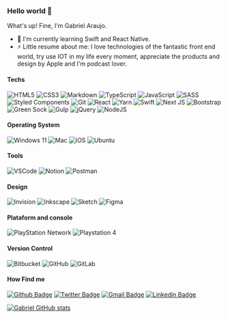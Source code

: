 ### Hello world 👋

What's up! Fine, I'm Gabriel Araujo.

- 🌱 I'm currently learning Swift and React Native.
- ⚡ Little resume about me: I love technologies of the fantastic front end world, try use IOT in my life every moment, appreciate the products and design by Apple and I'm podcast lover.

#### Techs
![HTML5](https://img.shields.io/badge/-HTML5-E34F26?style=for-the-badge&logo=html5&logoColor=white)
![CSS3](https://img.shields.io/badge/-CSS3-549FDE?style=for-the-badge&logo=css3&logoColor=white)
![Markdown](https://img.shields.io/badge/markdown-%23000000.svg?style=for-the-badge&logo=markdown&logoColor=white)
![TypeScript](https://img.shields.io/badge/typescript-%23007ACC.svg?style=for-the-badge&logo=typescript&logoColor=white)
![JavaScript](https://img.shields.io/badge/-JavaScript-F7B93E?style=for-the-badge&logo=javascript&logoColor=fff)
![SASS](https://img.shields.io/badge/SASS-hotpink.svg?style=for-the-badge&logo=SASS&logoColor=white)
![Styled Components](https://img.shields.io/badge/styled--components-DB7093?style=for-the-badge&logo=styled-components&logoColor=white)
![Git](https://img.shields.io/badge/-Git-F05032?style=for-the-badge&logo=git&logoColor=white)
![React](https://img.shields.io/badge/react-%2320232a.svg?style=for-the-badge&logo=react&logoColor=%2361DAFB)
![Yarn](https://img.shields.io/badge/yarn-%232C8EBB.svg?style=for-the-badge&logo=yarn&logoColor=white)
![Swift](https://img.shields.io/badge/-Swift-f05138?style=for-the-badge&logo=swift&logoColor=white)
![Next JS](https://img.shields.io/badge/Next-black?style=for-the-badge&logo=next.js&logoColor=white)
![Bootstrap](https://img.shields.io/badge/bootstrap-%23563D7C.svg?style=for-the-badge&logo=bootstrap&logoColor=white)
![Green Sock](https://img.shields.io/badge/green%20sock-88CE02?style=for-the-badge&logo=greensock&logoColor=white)
![Gulp](https://img.shields.io/badge/GULP-%23CF4647.svg?style=for-the-badge&logo=gulp&logoColor=white)
![jQuery](https://img.shields.io/badge/jquery-%230769AD.svg?style=for-the-badge&logo=jquery&logoColor=white)
![NodeJS](https://img.shields.io/badge/node.js-6DA55F?style=for-the-badge&logo=node.js&logoColor=white)

#### Operating System
![Windows 11](https://img.shields.io/badge/Windows%2011-%230079d5.svg?style=for-the-badge&logo=Windows%2011&logoColor=white)
![Mac](https://img.shields.io/badge/-MacOSX-000000?style=for-the-badge&logo=apple&logoColor=white)
![iOS](https://img.shields.io/badge/iOS-000000?style=for-the-badge&logo=ios&logoColor=white)
![Ubuntu](https://img.shields.io/badge/Ubuntu-E95420?style=for-the-badge&logo=ubuntu&logoColor=white)

#### Tools
![VSCode](https://img.shields.io/badge/-VSCode-0085D1?style=for-the-badge&logo=visual-studio-code&logoColor=white)
![Notion](https://img.shields.io/badge/Notion-%23000000.svg?style=for-the-badge&logo=notion&logoColor=white)
![Postman](https://img.shields.io/badge/Postman-FF6C37?style=for-the-badge&logo=postman&logoColor=white)

#### Design
![Invision](https://img.shields.io/badge/invision-FF3366?style=for-the-badge&logo=invision&logoColor=white)
![Inkscape](https://img.shields.io/badge/Inkscape-e0e0e0?style=for-the-badge&logo=inkscape&logoColor=080A13)
![Sketch](https://img.shields.io/badge/Sketch-FFB387?style=for-the-badge&logo=sketch&logoColor=black)
![Figma](https://img.shields.io/badge/figma-%23F24E1E.svg?style=for-the-badge&logo=figma&logoColor=white)

#### Plataform and console
![PlayStation Network](https://img.shields.io/badge/PSN-%230070D1.svg?style=for-the-badge&logo=Playstation&logoColor=white)
![Playstation 4](https://img.shields.io/badge/Playstation%204-003791?style=for-the-badge&logo=playstation-4&logoColor=white)

#### Version Control
![Bitbucket](https://img.shields.io/badge/bitbucket-%230047B3.svg?style=for-the-badge&logo=bitbucket&logoColor=white)
![GitHub](https://img.shields.io/badge/github-%23121011.svg?style=for-the-badge&logo=github&logoColor=white)
![GitLab](https://img.shields.io/badge/gitlab-%23181717.svg?style=for-the-badge&logo=gitlab&logoColor=white)

#### How Find me
[![Github Badge](https://img.shields.io/badge/-Github-000?style=for-the-badge&logo=Github&logoColor=white&link=https://github.com/gabrielbradoki)](https://github.com/gabrielbradoki)
[![Twitter Badge](https://img.shields.io/badge/-Twitter-blue?style=for-the-badge&logo=Twitter&logoColor=white&link=https://twitter.com/_gaarauj)](https://twitter.com/_gaarauj)
[![Gmail Badge](https://img.shields.io/badge/-Gmail-c14438?style=for-the-badge&logo=Gmail&logoColor=white&link=mailto:nathallyccd@gmail.com)](mailto:gabrieel.arauj@gmail.com)
[![Linkedin Badge](https://img.shields.io/badge/-LinkedIn-blue?style=for-the-badge&logo=Linkedin&logoColor=white&link=https://www.linkedin.com/in/gabriel-monteiro-12094847/)](https://www.linkedin.com/in/gabriel-monteiro-12094847/)

<!-- [![Top Langs](https://github-readme-stats-git-masterrstaa-rickstaa.vercel.app/api/top-langs/?username=gabrielbradoki&layout=compact&theme=dark)](https://github.com/gabrielbradoki/github-readme-stats) -->
[![Gabriel GitHub stats](https://github-readme-stats.vercel.app/api?username=gabrielbradoki)](https://github.com/gabrielbradoki/github-readme-stats)


<!--
**gabrielbradoki** is a ✨ _special_ ✨ repository because its `README.md` (this file) appears on your GitHub profile.


-->

